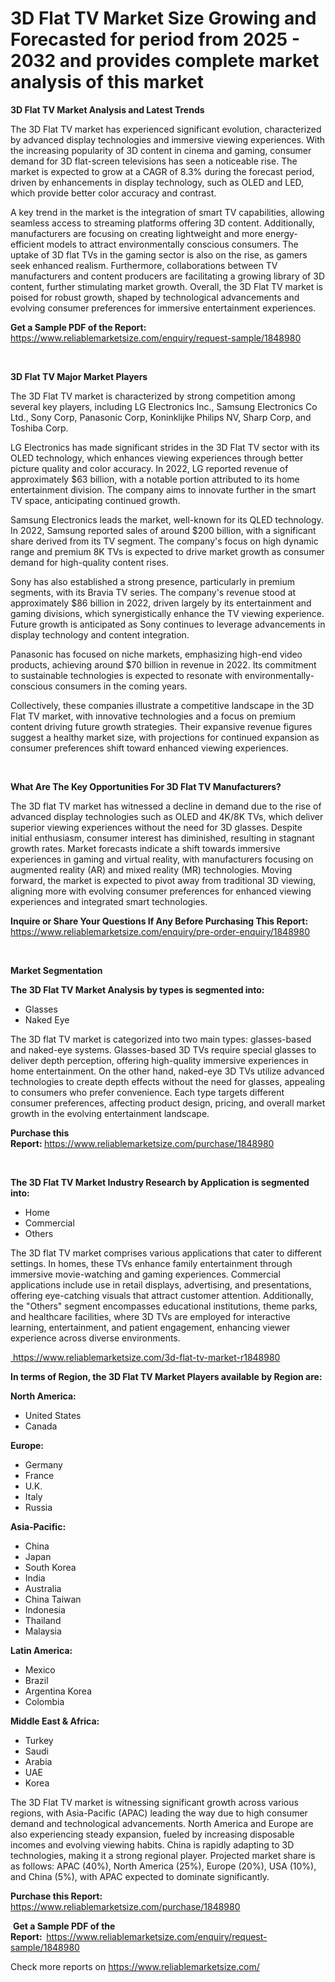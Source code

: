 <p><h1>3D Flat TV Market Size Growing and Forecasted for period from 2025 - 2032 and provides complete market analysis of this market</h1></p><p><strong>3D Flat TV Market Analysis and Latest Trends</strong></p>
<p><p>The 3D Flat TV market has experienced significant evolution, characterized by advanced display technologies and immersive viewing experiences. With the increasing popularity of 3D content in cinema and gaming, consumer demand for 3D flat-screen televisions has seen a noticeable rise. The market is expected to grow at a CAGR of 8.3% during the forecast period, driven by enhancements in display technology, such as OLED and LED, which provide better color accuracy and contrast.</p><p>A key trend in the market is the integration of smart TV capabilities, allowing seamless access to streaming platforms offering 3D content. Additionally, manufacturers are focusing on creating lightweight and more energy-efficient models to attract environmentally conscious consumers. The uptake of 3D flat TVs in the gaming sector is also on the rise, as gamers seek enhanced realism. Furthermore, collaborations between TV manufacturers and content producers are facilitating a growing library of 3D content, further stimulating market growth. Overall, the 3D Flat TV market is poised for robust growth, shaped by technological advancements and evolving consumer preferences for immersive entertainment experiences.</p></p>
<p><strong>Get a Sample PDF of the Report:&nbsp;</strong> <a href="https://www.reliablemarketsize.com/enquiry/request-sample/1848980?utm_campaign=2445&utm_medium=2&utm_source=Github&utm_content=ia&utm_term=05042025&utm_id=3d-flat-tv">https://www.reliablemarketsize.com/enquiry/request-sample/1848980</a></p>
<p>&nbsp;</p>
<p><strong>3D Flat TV Major Market Players</strong></p>
<p><p>The 3D Flat TV market is characterized by strong competition among several key players, including LG Electronics Inc., Samsung Electronics Co Ltd., Sony Corp, Panasonic Corp, Koninklijke Philips NV, Sharp Corp, and Toshiba Corp. </p><p>LG Electronics has made significant strides in the 3D Flat TV sector with its OLED technology, which enhances viewing experiences through better picture quality and color accuracy. In 2022, LG reported revenue of approximately $63 billion, with a notable portion attributed to its home entertainment division. The company aims to innovate further in the smart TV space, anticipating continued growth.</p><p>Samsung Electronics leads the market, well-known for its QLED technology. In 2022, Samsung reported sales of around $200 billion, with a significant share derived from its TV segment. The company's focus on high dynamic range and premium 8K TVs is expected to drive market growth as consumer demand for high-quality content rises.</p><p>Sony has also established a strong presence, particularly in premium segments, with its Bravia TV series. The company's revenue stood at approximately $86 billion in 2022, driven largely by its entertainment and gaming divisions, which synergistically enhance the TV viewing experience. Future growth is anticipated as Sony continues to leverage advancements in display technology and content integration.</p><p>Panasonic has focused on niche markets, emphasizing high-end video products, achieving around $70 billion in revenue in 2022. Its commitment to sustainable technologies is expected to resonate with environmentally-conscious consumers in the coming years.</p><p>Collectively, these companies illustrate a competitive landscape in the 3D Flat TV market, with innovative technologies and a focus on premium content driving future growth strategies. Their expansive revenue figures suggest a healthy market size, with projections for continued expansion as consumer preferences shift toward enhanced viewing experiences.</p></p>
<p>&nbsp;</p>
<p><strong>What Are The Key Opportunities For 3D Flat TV Manufacturers?</strong></p>
<p><p>The 3D flat TV market has witnessed a decline in demand due to the rise of advanced display technologies such as OLED and 4K/8K TVs, which deliver superior viewing experiences without the need for 3D glasses. Despite initial enthusiasm, consumer interest has diminished, resulting in stagnant growth rates. Market forecasts indicate a shift towards immersive experiences in gaming and virtual reality, with manufacturers focusing on augmented reality (AR) and mixed reality (MR) technologies. Moving forward, the market is expected to pivot away from traditional 3D viewing, aligning more with evolving consumer preferences for enhanced viewing experiences and integrated smart technologies.</p></p>
<p><strong>Inquire or Share Your Questions If Any Before Purchasing This Report:</strong> <a href="https://www.reliablemarketsize.com/enquiry/pre-order-enquiry/1848980?utm_campaign=2445&utm_medium=2&utm_source=Github&utm_content=ia&utm_term=05042025&utm_id=3d-flat-tv">https://www.reliablemarketsize.com/enquiry/pre-order-enquiry/1848980</a></p>
<p>&nbsp;</p>
<p><strong>Market Segmentation</strong></p>
<p><strong>The 3D Flat TV Market Analysis by types is segmented into:</strong></p>
<p><ul><li>Glasses</li><li>Naked Eye</li></ul></p>
<p><p>The 3D flat TV market is categorized into two main types: glasses-based and naked-eye systems. Glasses-based 3D TVs require special glasses to deliver depth perception, offering high-quality immersive experiences in home entertainment. On the other hand, naked-eye 3D TVs utilize advanced technologies to create depth effects without the need for glasses, appealing to consumers who prefer convenience. Each type targets different consumer preferences, affecting product design, pricing, and overall market growth in the evolving entertainment landscape.</p></p>
<p><strong>Purchase this Report:&nbsp;</strong><a href="https://www.reliablemarketsize.com/purchase/1848980?utm_campaign=2445&utm_medium=2&utm_source=Github&utm_content=ia&utm_term=05042025&utm_id=3d-flat-tv">https://www.reliablemarketsize.com/purchase/1848980</a></p>
<p>&nbsp;</p>
<p><strong>The 3D Flat TV Market Industry Research by Application is segmented into:</strong></p>
<p><ul><li>Home</li><li>Commercial</li><li>Others</li></ul></p>
<p><p>The 3D flat TV market comprises various applications that cater to different settings. In homes, these TVs enhance family entertainment through immersive movie-watching and gaming experiences. Commercial applications include use in retail displays, advertising, and presentations, offering eye-catching visuals that attract customer attention. Additionally, the "Others" segment encompasses educational institutions, theme parks, and healthcare facilities, where 3D TVs are employed for interactive learning, entertainment, and patient engagement, enhancing viewer experience across diverse environments.</p></p>
<p><a href="https://www.reliablemarketsize.com/3d-flat-tv-market-r1848980?utm_campaign=2445&utm_medium=2&utm_source=Github&utm_content=ia&utm_term=05042025&utm_id=3d-flat-tv">&nbsp;https://www.reliablemarketsize.com/3d-flat-tv-market-r1848980</a></p>
<p><strong>In terms of Region, the 3D Flat TV Market Players available by Region are:</strong></p>
<p>
    <p> <strong> North America: </strong>
        <ul>
            <li>United States</li>
            <li>Canada</li>
        </ul>
        </p> 
    <p> <strong> Europe: </strong>
        <ul>
            <li>Germany</li>
            <li>France</li>
            <li>U.K.</li>
            <li>Italy</li>
            <li>Russia</li>
        </ul>
        </p> 
    <p> <strong> Asia-Pacific: </strong>
        <ul>
            <li>China</li>
            <li>Japan</li>
            <li>South Korea</li>
            <li>India</li>
            <li>Australia</li>
            <li>China Taiwan</li>
            <li>Indonesia</li>
            <li>Thailand</li>
            <li>Malaysia</li>
        </ul>
        </p> 
    <p> <strong> Latin America: </strong>
        <ul>
            <li>Mexico</li>
            <li>Brazil</li>
            <li>Argentina Korea</li>
            <li>Colombia</li>
        </ul>
        </p> 
    <p> <strong> Middle East & Africa: </strong>
        <ul>
            <li>Turkey</li>
            <li>Saudi</li>
            <li>Arabia</li>
            <li>UAE</li>
            <li>Korea</li>
        </ul>
    </p>
    </p>
<p><p>The 3D Flat TV market is witnessing significant growth across various regions, with Asia-Pacific (APAC) leading the way due to high consumer demand and technological advancements. North America and Europe are also experiencing steady expansion, fueled by increasing disposable incomes and evolving viewing habits. China is rapidly adapting to 3D technologies, making it a strong regional player. Projected market share is as follows: APAC (40%), North America (25%), Europe (20%), USA (10%), and China (5%), with APAC expected to dominate significantly.</p></p>
<p><strong>Purchase this Report: </strong><a href="https://www.reliablemarketsize.com/purchase/1848980?utm_campaign=2445&utm_medium=2&utm_source=Github&utm_content=ia&utm_term=05042025&utm_id=3d-flat-tv">https://www.reliablemarketsize.com/purchase/1848980</a></p>
<p>&nbsp;<strong>Get a Sample PDF of the Report:&nbsp;&nbsp;</strong><a href="https://www.reliablemarketsize.com/enquiry/request-sample/1848980?utm_campaign=2445&utm_medium=2&utm_source=Github&utm_content=ia&utm_term=05042025&utm_id=3d-flat-tv">https://www.reliablemarketsize.com/enquiry/request-sample/1848980</a></p>
<p><strong></strong></p>
<p>Check more reports on <a href="https://www.reliablemarketsize.com/?utm_campaign=2445&utm_medium=2&utm_source=Github&utm_content=ia&utm_term=05042025&utm_id=3d-flat-tv">https://www.reliablemarketsize.com/</a></p>